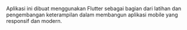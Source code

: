 Aplikasi ini dibuat menggunakan Flutter sebagai bagian dari latihan dan pengembangan keterampilan dalam membangun aplikasi mobile yang responsif dan modern.
